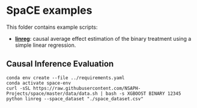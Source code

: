 # SpaCE examples

This folder contains example scripts:

* **[linreg](./linreg.py)**: causal average effect estimation of the binary treatment using a simple linear regression. 

## Causal Inference Evaluation

```
conda env create --file ../requirements.yaml 
conda activate space-env
curl -sSL https://raw.githubusercontent.com/NSAPH-Projects/space/master/data/data.sh | bash -s XGBOOST BINARY 12345
python linreg --space_dataset "./space_dataset.csv"
```